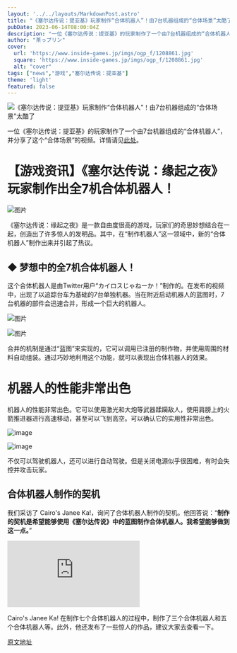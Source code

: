 ```yaml
---
layout: '../../layouts/MarkdownPost.astro'
title: "《塞尔达传说：提亚基》玩家制作“合体机器人”！由7台机器组成的“合体场景”太酷了"
pubDate: 2023-06-14T08:00:04Z
description: "一位《塞尔达传说：提亚基》的玩家制作了一个由7台机器组成的“合体机器人”，并分享了这个“合体场景”的视频。"
author: "茶っプリン"
cover:
  url: 'https://www.inside-games.jp/imgs/ogp_f/1208861.jpg'
  square: 'https://www.inside-games.jp/imgs/ogp_f/1208861.jpg'
  alt: "cover"
tags: ["news","游戏","塞尔达传说：提亚基"]
theme: 'light'
featured: false
---
```


![《塞尔达传说：提亚基》玩家制作“合体机器人”！由7台机器组成的“合体场景”太酷了](https://www.inside-games.jp/imgs/ogp_f/1208861.jpg)

一位《塞尔达传说：提亚基》的玩家制作了一个由7台机器组成的“合体机器人”，并分享了这个“合体场景”的视频。详情请见<a href="https://www.inside-games.jp/article/2023/06/14/146565.html">此处</a>。

# 【游戏资讯】《塞尔达传说：缘起之夜》玩家制作出全7机合体机器人！

![图片](https://www.inside-games.jp/imgs/zoom/1208855.jpg)

《塞尔达传说：缘起之夜》是一款自由度很高的游戏，玩家们的奇思妙想结合在一起，创造出了许多惊人的发明品。其中，在“制作机器人”这一领域中，新的“合体机器人”制作出来并引起了热议。

## ◆ 梦想中的全7机合体机器人！

这个合体机器人是由Twitter用户“カイロスじゃねーか！”制作的。在发布的视频中，出现了以追踪台车为基础的7台单独机器。当在附近启动机器人的蓝图时，7台机器的部件会迅速合并，形成一个巨大的机器人。

![图片](https://www.inside-games.jp/imgs/zoom/1208852.jpg)

![图片](https://www.inside-games.jp/imgs/zoom/1208853.jpg)

合并的机制是通过“蓝图”来实现的，它可以调用已注册的制作物，并使用周围的材料自动组装。通过巧妙地利用这个功能，就可以表现出合体机器人的效果。
# 机器人的性能非常出色

机器人的性能非常出色。它可以使用激光和大炮等武器蹂躏敌人，使用肩膀上的火箭推进器进行高速移动，甚至可以飞到高空。可以确认它的实用性非常出色。

![image](https://www.inside-games.jp/imgs/zoom/1208857.jpg)

![image](https://www.inside-games.jp/imgs/zoom/1208860.jpg)

不仅可以驾驶机器人，还可以进行自动驾驶。但是关闭电源似乎很困难，有时会失控并攻击玩家。

## 合体机器人制作的契机

我们采访了 Cairo's Janee Ka!，询问了合体机器人制作的契机。他回答说：“<b>制作的契机是希望能够使用《塞尔达传说》中的蓝图制作合体机器人。我希望能够做到这一点。</b>”

![image](https://platform.twitter.com/widgets.js)

Cairo's Janee Ka! 在制作七个合体机器人的过程中，制作了三个合体机器人和五个合体机器人等。此外，他还发布了一些惊人的作品，建议大家去查看一下。

  [原文地址](https://www.inside-games.jp/article/2023/06/14/146565.html)